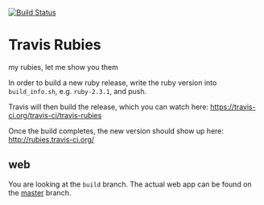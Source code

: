 [![Build Status](https://travis-ci.com/travis-ci/travis-rubies.svg?branch=build)](https://travis-ci.com/travis-ci/travis-rubies)
# Travis Rubies

my rubies, let me show you them

In order to build a new ruby release, write the ruby version into `build_info.sh`,
e.g. `ruby-2.3.1`, and push.

Travis will then build the release, which you can watch here:
https://travis-ci.org/travis-ci/travis-rubies

Once the build completes, the new version should show up here:
http://rubies.travis-ci.org/

## web

You are looking at the `build` branch. The actual web app can be found on the [master](https://github.com/travis-ci/travis-rubies/tree/master) branch.

